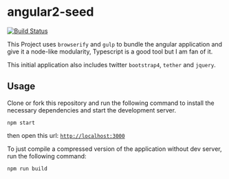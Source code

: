 # angular2-seed

[![Build Status](https://travis-ci.org/willyelm/angular2-seed.svg?branch=master)](https://travis-ci.org/willyelm/angular2-seed)

This Project uses `browserify` and `gulp` to bundle the angular application and give it a node-like modularity, Typescript is a good tool but I am fan of it.

This initial application also includes twitter `bootstrap4`, `tether` and `jquery`. 

## Usage

Clone or fork this repository and run the following command to install the necessary dependencies and start the development server.

```lang:bash
npm start
```

then open this url:
[`http://localhost:3000`](http://localhost:3000)

To just compile a compressed version of the application without dev server, run the following command:

```lang:bash
npm run build
```
